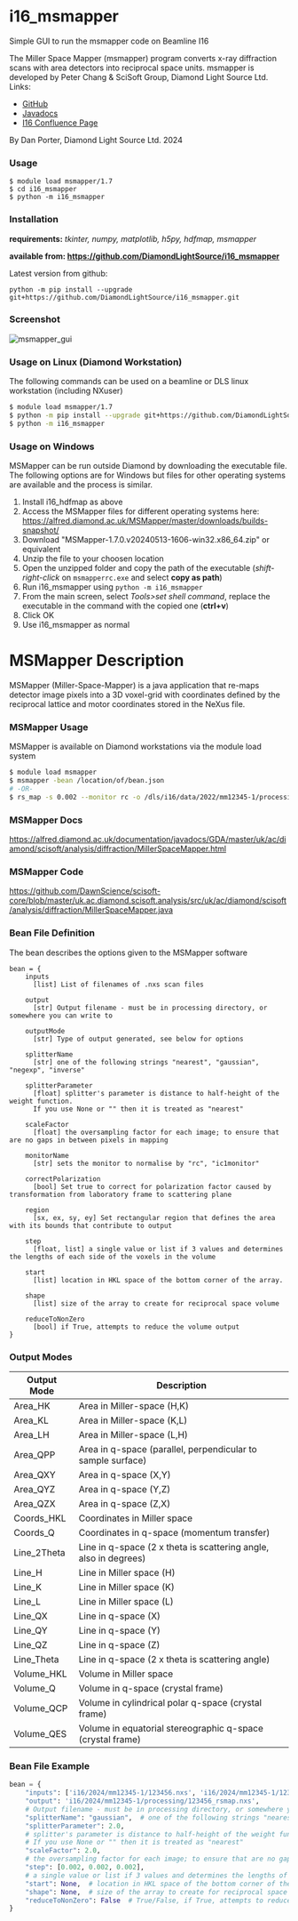 # i16_msmapper
Simple GUI to run the msmapper code on Beamline I16

The Miller Space Mapper (msmapper) program converts x-ray diffraction scans with area detectors into reciprocal space units.
msmapper is developed by Peter Chang & SciSoft Group, Diamond Light Source Ltd.
Links:
 - [GitHub](https://github.com/DawnScience/scisoft-core/blob/master/uk.ac.diamond.scisoft.analysis/src/uk/ac/diamond/scisoft/analysis/diffraction/MillerSpaceMapper.java)
 - [Javadocs](https://alfred.diamond.ac.uk/documentation/javadocs/GDA/master/uk/ac/diamond/scisoft/analysis/diffraction/MillerSpaceMapper.html)
 - [I16 Confluence Page](https://confluence.diamond.ac.uk/display/I16/HKL+Mapping)

By Dan Porter, Diamond Light Source Ltd. 2024

### Usage
```commandline
$ module load msmapper/1.7
$ cd i16_msmapper
$ python -m i16_msmapper
```

### Installation
**requirements:** *tkinter, numpy, matplotlib, h5py, hdfmap, msmapper*

**available from: https://github.com/DiamondLightSource/i16_msmapper**

Latest version from github:
```commandline
python -m pip install --upgrade git+https://github.com/DiamondLightSource/i16_msmapper.git
```

### Screenshot
![msmapper_gui](https://github.com/DiamondLightSource/i16_msmapper/blob/master/msmapper_gui.png?raw=true)


### Usage on Linux (Diamond Workstation)
The following commands can be used on a beamline or DLS linux workstation (including NXuser)
```bash
$ module load msmapper/1.7
$ python -m pip install --upgrade git+https://github.com/DiamondLightSource/i16_msmapper.git
$ python -m i16_msmapper
```

### Usage on Windows
MSMapper can be run outside Diamond by downloading the executable file. 
The following options are for Windows but files for other operating systems are available and the process is similar.

1. Install i16_hdfmap as above
2. Access the MSMapper files for different operating systems here: https://alfred.diamond.ac.uk/MSMapper/master/downloads/builds-snapshot/ 
3. Download "MSMapper-1.7.0.v20240513-1606-win32.x86_64.zip" or equivalent
4. Unzip the file to your choosen location
5. Open the unzipped folder and copy the path of the executable (*shift-right-click* on `msmapperrc.exe` and select **copy as path**)
6. Run i16_msmapper using `python -m i16_msmapper`
7. From the main screen, select *Tools>set shell command*, replace the executable in the command with the copied one (**ctrl+v**)
8. Click OK
9. Use i16_msmapper as normal

# MSMapper Description
MSMapper (Miller-Space-Mapper) is a java application that re-maps detector image pixels into a 3D voxel-grid with 
coordinates defined by the reciprocal lattice and motor coordinates stored in the NeXus file. 

### MSMapper Usage
MSMapper is available on Diamond workstations via the module load system
```bash
$ module load msmapper
$ msmapper -bean /location/of/bean.json
# -OR-
$ rs_map -s 0.002 --monitor rc -o /dls/i16/data/2022/mm12345-1/processing/12345_remap.nxs /dls/i16/data/2022/mm12345-1/12345.nxs
```

### MSMapper Docs
https://alfred.diamond.ac.uk/documentation/javadocs/GDA/master/uk/ac/diamond/scisoft/analysis/diffraction/MillerSpaceMapper.html

### MSMapper Code
https://github.com/DawnScience/scisoft-core/blob/master/uk.ac.diamond.scisoft.analysis/src/uk/ac/diamond/scisoft/analysis/diffraction/MillerSpaceMapper.java


### Bean File Definition
The bean describes the options given to the MSMapper software

```text
bean = {
    inputs
      [list] List of filenames of .nxs scan files

    output
      [str] Output filename - must be in processing directory, or somewhere you can write to

    outputMode
      [str] Type of output generated, see below for options

    splitterName
      [str] one of the following strings "nearest", "gaussian", "negexp", "inverse"

    splitterParameter
      [float] splitter's parameter is distance to half-height of the weight function.
      If you use None or "" then it is treated as "nearest"

    scaleFactor
      [float] the oversampling factor for each image; to ensure that are no gaps in between pixels in mapping

    monitorName
      [str] sets the monitor to normalise by "rc", "ic1monitor"

    correctPolarization
      [bool] Set true to correct for polarization factor caused by transformation from laboratory frame to scattering plane

    region
      [sx, ex, sy, ey] Set rectangular region that defines the area with its bounds that contribute to output

    step
      [float, list] a single value or list if 3 values and determines the lengths of each side of the voxels in the volume

    start
      [list] location in HKL space of the bottom corner of the array.

    shape
      [list] size of the array to create for reciprocal space volume

    reduceToNonZero
      [bool] if True, attempts to reduce the volume output
}
```

### Output Modes

| Output Mode | Description                                                      |
|-------------|------------------------------------------------------------------|
| Area_HK     | Area in Miller-space (H,K)                                       |
| Area_KL     | Area in Miller-space (K,L)                                       |
| Area_LH     | Area in Miller-space (L,H)                                       |
| Area_QPP    | Area in q-space (parallel, perpendicular to sample surface)      |
| Area_QXY    | Area in q-space (X,Y)                                            |
| Area_QYZ    | Area in q-space (Y,Z)                                            |
| Area_QZX    | Area in q-space (Z,X)                                            |
| Coords_HKL  | Coordinates in Miller space                                      |
| Coords_Q    | Coordinates in q-space (momentum transfer)                       |
| Line_2Theta | Line in q-space (2 x theta is scattering angle, also in degrees) |
| Line_H      | Line in Miller space (H)                                         |
| Line_K      | Line in Miller space (K)                                         |
| Line_L      | Line in Miller space (L)                                         |
| Line_QX     | Line in q-space (X)                                              |
| Line_QY     | Line in q-space (Y)                                              |
| Line_QZ     | Line in q-space (Z)                                              |
| Line_Theta  | Line in q-space (2 x theta is scattering angle)                  |
| Volume_HKL  | Volume in Miller space                                           |
| Volume_Q    | Volume in q-space (crystal frame)                                |
| Volume_QCP  | Volume in cylindrical polar q-space (crystal frame)              |
| Volume_QES  | Volume in equatorial stereographic q-space (crystal frame)       |

### Bean File Example
```python
bean = {
    "inputs": ['i16/2024/mm12345-1/123456.nxs', 'i16/2024/mm12345-1/123457.nxs'],  # Filename of scan file
    "output": 'i16/2024/mm12345-1/processing/123456_rsmap.nxs',
    # Output filename - must be in processing directory, or somewhere you can write to
    "splitterName": "gaussian",  # one of the following strings "nearest", "gaussian", "negexp", "inverse"
    "splitterParameter": 2.0,
    # splitter's parameter is distance to half-height of the weight function.
    # If you use None or "" then it is treated as "nearest"
    "scaleFactor": 2.0,
    # the oversampling factor for each image; to ensure that are no gaps in between pixels in mapping
    "step": [0.002, 0.002, 0.002],
    # a single value or list if 3 values and determines the lengths of each side of the voxels in the volume
    "start": None,  # location in HKL space of the bottom corner of the array.
    "shape": None,  # size of the array to create for reciprocal space volume
    "reduceToNonZero": False  # True/False, if True, attempts to reduce the volume output
}
```